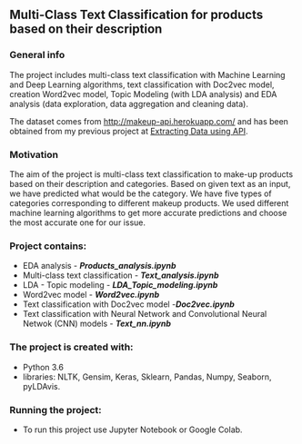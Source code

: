 ## Multi-Class Text Classification for products based on their description
 
### General info

The project includes multi-class text classification with Machine Learning and Deep Learning algorithms, text classification with Doc2vec model, creation Word2vec model, Topic Modeling (with LDA analysis) and EDA analysis (data exploration, data aggregation and cleaning data).

The dataset comes from http://makeup-api.herokuapp.com/ and has been obtained from my previous project at [Extracting Data using API](https://github.com/aniass/Extracting-data-using-API).

### Motivation

The aim of the project is multi-class text classification to make-up products based on their description and categories. Based on given text as an input, we have predicted what would be the category. We have five types of categories corresponding to different makeup products. We used different machine learning algorithms to get more accurate predictions and choose the most accurate one for our issue.


### Project contains:
* EDA analysis - ***Products_analysis.ipynb***
* Multi-class text classification - ***Text_analysis.ipynb***
* LDA - Topic modeling - ***LDA_Topic_modeling.ipynb***
* Word2vec model - ***Word2vec.ipynb***
* Text classification with Doc2vec model -***Doc2vec.ipynb***
* Text classification with Neural Network and Convolutional Neural Netwok (CNN) models - ***Text_nn.ipynb***

### The project is created with:

* Python 3.6
* libraries: NLTK, Gensim, Keras, Sklearn, Pandas, Numpy, Seaborn, pyLDAvis.

### Running the project:

* To run this project use Jupyter Notebook or Google Colab.
